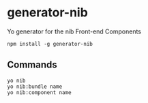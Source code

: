 # generator-nib

Yo generator for the nib Front-end Components

```
npm install -g generator-nib
```

## Commands

```
yo nib
yo nib:bundle name
yo nib:component name
```
